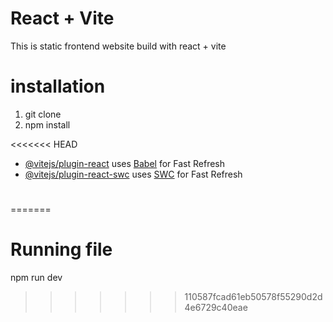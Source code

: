 # React + Vite

This is static frontend website build with react + vite 

# installation
1. git clone
2. npm install

<<<<<<< HEAD
- [@vitejs/plugin-react](https://github.com/vitejs/vite-plugin-react/blob/main/packages/plugin-react/README.md) uses [Babel](https://babeljs.io/) for Fast Refresh
- [@vitejs/plugin-react-swc](https://github.com/vitejs/vite-plugin-react-swc) uses [SWC](https://swc.rs/) for Fast Refresh

#
=======

# Running file
npm run dev 
>>>>>>> 110587fcad61eb50578f55290d2d4e6729c40eae
